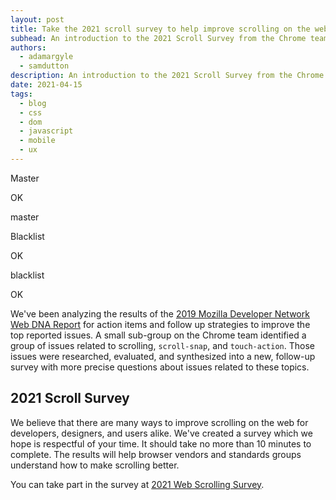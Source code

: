 ```yaml
---
layout: post
title: Take the 2021 scroll survey to help improve scrolling on the web
subhead: An introduction to the 2021 Scroll Survey from the Chrome team
authors:
  - adamargyle
  - samdutton
description: An introduction to the 2021 Scroll Survey from the Chrome team
date: 2021-04-15
tags:
  - blog
  - css
  - dom
  - javascript
  - mobile
  - ux
---
```


Master

OK

master

Blacklist

OK

blacklist

OK

We've been analyzing the results of the 
[2019 Mozilla Developer Network Web DNA Report](https://mdn-web-dna.s3-us-west-2.amazonaws.com/MDN-Web-DNA-Report-2019.pdf) 
for action items and follow up strategies to improve the top reported issues. 
A small sub-group on the Chrome team identified a group of issues related 
to scrolling, `scroll-snap`, and `touch-action`. Those issues were researched, 
evaluated, and synthesized into a new, follow-up survey with more precise 
questions about issues related to these topics. 

## 2021 Scroll Survey

We believe that there are many ways to improve scrolling on the web for 
developers, designers, and users alike. We've created a survey which we 
hope is respectful of your time. It should take no more than 10 minutes 
to complete. The results will help browser vendors and standards groups 
understand how to make scrolling better. 

You can take part in the survey at [2021 Web Scrolling Survey](https://google.qualtrics.com/jfe/form/SV_bjbaTccU1lpPlVX).
